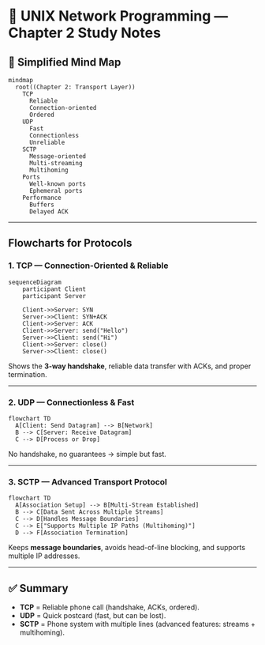 # 📘 UNIX Network Programming — Chapter 2 Study Notes

## 🧩 Simplified Mind Map

```mermaid
mindmap
  root((Chapter 2: Transport Layer))
    TCP
      Reliable
      Connection-oriented
      Ordered
    UDP
      Fast
      Connectionless
      Unreliable
    SCTP
      Message-oriented
      Multi-streaming
      Multihoming
    Ports
      Well-known ports
      Ephemeral ports
    Performance
      Buffers
      Delayed ACK
```

---

## Flowcharts for Protocols

### 1. TCP — Connection-Oriented & Reliable

```mermaid
sequenceDiagram
    participant Client
    participant Server

    Client->>Server: SYN
    Server->>Client: SYN+ACK
    Client->>Server: ACK
    Client->>Server: send("Hello")
    Server->>Client: send("Hi")
    Client->>Server: close()
    Server->>Client: close()

```

Shows the **3-way handshake**, reliable data transfer with ACKs, and proper termination.  

---

### 2. UDP — Connectionless & Fast

```mermaid
flowchart TD
  A[Client: Send Datagram] --> B[Network]
  B --> C[Server: Receive Datagram]
  C --> D[Process or Drop]
```

No handshake, no guarantees → simple but fast.  

---

### 3. SCTP — Advanced Transport Protocol

```mermaid
flowchart TD
  A[Association Setup] --> B[Multi-Stream Established]
  B --> C[Data Sent Across Multiple Streams]
  C --> D[Handles Message Boundaries]
  C --> E["Supports Multiple IP Paths (Multihoming)"]
  D --> F[Association Termination]
```

Keeps **message boundaries**, avoids head-of-line blocking, and supports multiple IP addresses.  

---

## ✅ Summary
- **TCP** = Reliable phone call (handshake, ACKs, ordered).  
- **UDP** = Quick postcard (fast, but can be lost).  
- **SCTP** = Phone system with multiple lines (advanced features: streams + multihoming).  
